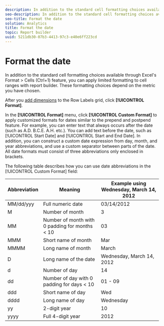 ```yaml
---
description: In addition to the standard cell formatting choices available through Excel's Format > Cells (Ctrl+1) feature, you can apply limited formatting to cell ranges with report builder. These formatting choices depend on the metric you have chosen.
seo-description: In addition to the standard cell formatting choices available through Excel's Format > Cells (Ctrl+1) feature, you can apply limited formatting to cell ranges with report builder. These formatting choices depend on the metric you have chosen.
seo-title: Format the date
solution: Analytics
title: Format the date
topic: Report builder
uuid: 5211db30-07b3-4413-97c3-e40e6ff223cd
---
```


# Format the date

In addition to the standard cell formatting choices available through Excel's Format > Cells (Ctrl+1) feature, you can apply limited formatting to cell ranges with report builder. These formatting choices depend on the metric you have chosen.

After you [add dimensions](/help/analyze/report-builder/layout/c-metrics-dimensions/t-add-metrics-and-dimensions.md) to the Row Labels grid, click **[!UICONTROL Format]**.

In the **[!UICONTROL Format]** menu, click **[!UICONTROL Custom Format]** to apply customized formats for dates similar to the prepend and postpend feature. For example, you can enter text that always occurs after the date (such as A.D. B.C.E. A.H. etc.). You can add text before the date, such as [!UICONTROL Start Date] and [!UICONTROL Start and End Date]. In addition, you can construct a custom date expression from day, month, and year abbreviations, and use a custom separator between parts of the date. All date formats must consist of three abbreviations only enclosed in brackets.

The following table describes how you can use date abbreviations in the [!UICONTROL Custom Format] field: 

| Abbreviation  | Meaning  | Example   using Wednesday, March 14, 2012  |
|--- |--- |--- |
|MM/dd/yyy|Full numeric date|03/14/2012|
|M|Number of month|3|
|MM|Number of month with 0 padding for months < 10|03|
|MMM|Short name of month|Mar|
|MMMM|Long name of month|March|
|D|Long name of the date|Wednesday, March 14, 2012|
|d|Number of day|14|
|dd|Number of day with 0 padding for days < 10|01 - 09|
|ddd|Short name of day|Wed|
|dddd|Long name of day|Wednesday|
|yy|2-digit year|10|
|yyyy|Full 4-digit year|2012|
